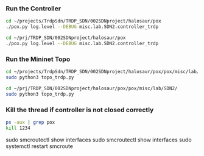 <!--
 * @Author: Changhongli lic9@tcd.com
 * @Date: 2024-03-27 17:18:39
 * @LastEditors: Changhongli lic9@tcd.com
 * @LastEditTime: 2024-05-07 16:02:05
 * @FilePath: /TRDP_SDN/002SDNproject/halosaur/pox/pox/misc/lab/SDN2/notes.md
 * @Description: 
 * 
-->

### Run the Controller
```sh
cd ~/projects/TrdpSdn/TRDP_SDN/002SDNproject/halosaur/pox
./pox.py log.level --DEBUG misc.lab.SDN2.controller_trdp

cd ~/prj/TRDP_SDN/002SDNproject/halosaur/pox
./pox.py log.level --DEBUG misc.lab.SDN2.controller_trdp
```
### Run the Mininet Topo
```sh
cd ~/projects/TrdpSdn/TRDP_SDN/002SDNproject/halosaur/pox/pox/misc/lab/SDN2/
sudo python3 topo_trdp.py

cd ~/prj/TRDP_SDN/002SDNproject/halosaur/pox/pox/misc/lab/SDN2/
sudo python3 topo_trdp.py
```
### Kill the thread if controller is not closed correctly
```sh
ps -aux | grep pox
kill 1234
```

sudo smcroutectl show interfaces
sudo smcroutectl show interfaces
sudo systemctl restart smcroute